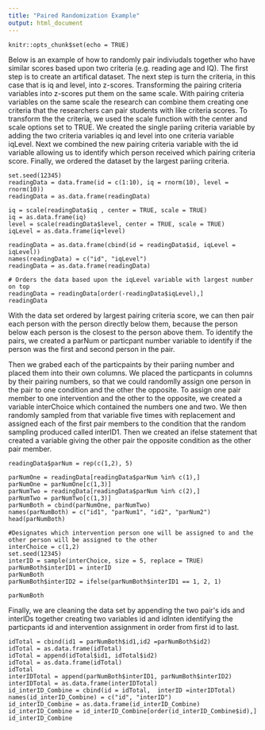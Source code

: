 ```yaml
---
title: "Paired Randomization Example"
output: html_document
---
```


```{r setup, include=FALSE}
knitr::opts_chunk$set(echo = TRUE)
```
Below is an example of how to randomly pair indiviudals together who have similar scores based upon two criteria (e.g. reading age and IQ).  The first step is to create an artifical dataset.  The next step is turn the criteria, in this case that is iq and level, into z-scores.  Transforming the pairing criteria variables into z-scores put them on the same scale.  With pairing criteria variables on the same scale the research can combine them creating one criteria that the researchers can pair students with like criteria scores.  To transform the the criteria, we used the scale function with the center and scale options set to TRUE.  We created the single pariing criteria variable by adding the two criteria variables iq and level into one criteria variable iqLevel.  Next we combined the new pairing criteria variable with the id variable allowing us to identify which person received which pairing criteria score.  Finally, we ordered the dataset by the largest pariing criteria.    
```{r}
set.seed(12345)
readingData = data.frame(id = c(1:10), iq = rnorm(10), level = rnorm(10))
readingData = as.data.frame(readingData)

iq = scale(readingData$iq , center = TRUE, scale = TRUE)
iq = as.data.frame(iq)
level = scale(readingData$level, center = TRUE, scale = TRUE)
iqLevel = as.data.frame(iq+level)

readingData = as.data.frame(cbind(id = readingData$id, iqLevel = iqLevel))
names(readingData) = c("id", "iqLevel")
readingData = as.data.frame(readingData)

# Orders the data based upon the iqLevel variable with largest number on top
readingData = readingData[order(-readingData$iqLevel),]
readingData

```
With the data set ordered by largest pairing criteria score, we can then pair each person with the person directly below them, because the person below each person is the closest to the person above them.  To identify the pairs, we created a parNum or particpant number variable to identify if the person was the first and second person in the pair.  

Then we grabed each of the particpaints by their pariing number and placed them into their own columns.  We placed the particpants in columns by their pairing numbers, so that we could randomlly assign one person in the pair to one condition and the other the opposite.  To assign one pair member to one intervention and the other to the opposite, we created a variable interChoice which contained the numbers one and two.  We then randomly sampled from that variable five times with replacement and assigned each of the first pair members to the condition that the random sampling produced called interID1.  Then we created an ifelse statement that created a variable giving the other pair the opposite condition as the other pair member.         
```{r}
readingData$parNum = rep(c(1,2), 5)

parNumOne = readingData[readingData$parNum %in% c(1),]
parNumOne = parNumOne[c(1,3)]
parNumTwo = readingData[readingData$parNum %in% c(2),]
parNumTwo = parNumTwo[c(1,3)]
parNumBoth = cbind(parNumOne, parNumTwo)
names(parNumBoth) = c("id1", "parNum1", "id2", "parNum2")
head(parNumBoth)

#Designates which intervention person one will be assigned to and the other person will be assigned to the other
interChoice = c(1,2)
set.seed(12345)
interID = sample(interChoice, size = 5, replace = TRUE)
parNumBoth$interID1 = interID
parNumBoth
parNumBoth$interID2 = ifelse(parNumBoth$interID1 == 1, 2, 1) 

parNumBoth
```
Finally, we are cleaning the data set by appending the two pair's ids and interIDs together creating two variables id and idInten identifying the particpants id and intervention assignment in order from first id to last.   
```{r}
idTotal = cbind(id1 = parNumBoth$id1,id2 =parNumBoth$id2) 
idTotal = as.data.frame(idTotal)
idTotal = append(idTotal$id1, idTotal$id2)
idTotal = as.data.frame(idTotal)
idTotal
interIDTotal = append(parNumBoth$interID1, parNumBoth$interID2)
interIDTotal = as.data.frame(interIDTotal)
id_interID_Combine = cbind(id = idTotal,  interID =interIDTotal)
names(id_interID_Combine) = c("id", "interID")
id_interID_Combine = as.data.frame(id_interID_Combine)
id_interID_Combine = id_interID_Combine[order(id_interID_Combine$id),] 
id_interID_Combine

```


